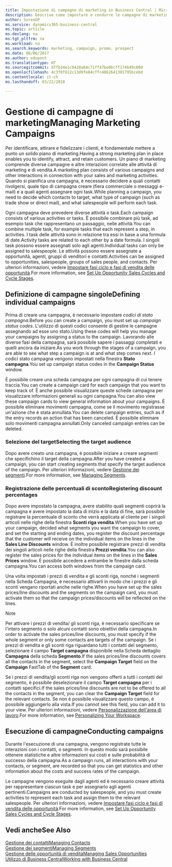 ```yaml
---
title: Impostazione di campagne di marketing in Business Central | Microsoft Docs
description: Descrive come impostare e condurre le campagne di marketing in Business Central per identificare e coinvolgere prospect e fidelizzare i clienti.
author: SorenGP
ms.service: dynamics365-business-central
ms.topic: article
ms.devlang: na
ms.tgt_pltfrm: na
ms.workload: na
ms.search.keywords: marketing, campaign, promo, prospect
ms.date: 06/06/2017
ms.author: edupont
ms.translationtype: HT
ms.sourcegitcommit: d7fb34e1c9428a64c71ff47be8bcff174649c00d
ms.openlocfilehash: 4c3f0f612c13d9fe84cffc4862641301795bcebd
ms.contentlocale: it-ch
ms.lasthandoff: 03/22/2018

---
```

# <a name="managing-marketing-campaigns"></a><span data-ttu-id="38109-103">Gestione di campagne di marketing</span><span class="sxs-lookup"><span data-stu-id="38109-103">Managing Marketing Campaigns</span></span>
<span data-ttu-id="38109-104">Per identificare, attirare e fidelizzare i clienti, è fondamentale mettere a punto un solido piano di marketing.</span><span class="sxs-lookup"><span data-stu-id="38109-104">Having a strong marketing plan in place enables you to identify, attract, and retain customers.</span></span> <span data-ttu-id="38109-105">Un piano di marketing comprende diverse campagne e altre interazioni correlate alle attività di marketing e di vendita.</span><span class="sxs-lookup"><span data-stu-id="38109-105">A marketing plan consists of various campaigns and other interactions in connection with your sales and marketing activities.</span></span> <span data-ttu-id="38109-106">Quando si pianifica una campagna, è necessario decidere a quali contatti rivolgersi, quale tipo di campagna creare (fiera commerciale o messaggi e-mail) e a quali agenti assegnare ogni task.</span><span class="sxs-lookup"><span data-stu-id="38109-106">While planning a campaign, you need to decide which contacts to target, what type of campaign (such as trade show or direct mail), and what salespeople will perform each task.</span></span>

<span data-ttu-id="38109-107">Ogni campagna deve prevedere diverse attività o task.</span><span class="sxs-lookup"><span data-stu-id="38109-107">Each campaign consists of various activities or tasks.</span></span> <span data-ttu-id="38109-108">È possibile combinare più task, ad esempio task che rappresentano un passaggio, nelle attività.</span><span class="sxs-lookup"><span data-stu-id="38109-108">You can combine multiple task, for example tasks that each represent a step, in activities.</span></span> <span data-ttu-id="38109-109">I task delle attività sono in relazione tra essi in base a una formula di date.</span><span class="sxs-lookup"><span data-stu-id="38109-109">Activity tasks are related to each other by a date formula.</span></span> <span data-ttu-id="38109-110">I singoli task possono essere assegnati solo agli agenti.</span><span class="sxs-lookup"><span data-stu-id="38109-110">Individual tasks can only be assigned to salespeople.</span></span> <span data-ttu-id="38109-111">Le attività possono essere assegnate a opportunità, agenti, gruppi di venditori e contatti.</span><span class="sxs-lookup"><span data-stu-id="38109-111">Activities can be assigned to opportunities, salespeople, groups of sales people, and contacts.</span></span> <span data-ttu-id="38109-112">Per ulteriori informazioni, vedere [Impostare fasi ciclo e fasi di vendita delle opportunità](marketing-how-setup-opportunity-sales-cycles-stages.md).</span><span class="sxs-lookup"><span data-stu-id="38109-112">For more information, see [Set Up Opportunity Sales Cycles and Cycle Stages](marketing-how-setup-opportunity-sales-cycles-stages.md).</span></span>

## <a name="defining-individual-campaigns"></a><span data-ttu-id="38109-113">Definizione di campagne singole</span><span class="sxs-lookup"><span data-stu-id="38109-113">Defining individual campaigns</span></span>
<span data-ttu-id="38109-114">Prima di creare una campagna, è necessario impostare *codici di stato campagna*.</span><span class="sxs-lookup"><span data-stu-id="38109-114">Before you can create a campaign, you must set up *campaign status codes*.</span></span> <span data-ttu-id="38109-115">L'utilizzo di questi codici consente di gestire le campagne assegnando ad esse uno stato.</span><span class="sxs-lookup"><span data-stu-id="38109-115">Using these codes will help you manage your campaigns by assigning a status to the campaign.</span></span> <span data-ttu-id="38109-116">Lavorando alle diverse fasi della campagna, sarà possibile sapere i passaggi completati e quelli ancora da iniziare.</span><span class="sxs-lookup"><span data-stu-id="38109-116">As you work through the stages of a campaign, you are able to see what step a campaign is at and what step comes next.</span></span> <span data-ttu-id="38109-117">I codici stato campagna vengono impostati nella finestra **Stato campagna**.</span><span class="sxs-lookup"><span data-stu-id="38109-117">You set up campaign status codes in the **Campaign Status** window.</span></span>

<span data-ttu-id="38109-118">È possibile creare una scheda campagna per ogni campagna di cui tenere traccia.</span><span class="sxs-lookup"><span data-stu-id="38109-118">You can create a campaign card for each campaign that you want to keep track of.</span></span> <span data-ttu-id="38109-119">È anche possibile visualizzare queste schede campagna per visualizzare informazioni generali su ogni campagna.</span><span class="sxs-lookup"><span data-stu-id="38109-119">You can also view these campaign cards to view general information about your campaigns.</span></span>
<span data-ttu-id="38109-120">È possibile eliminare movimenti campagna, come se il movimento registrasse un'azione che è stata annullata.</span><span class="sxs-lookup"><span data-stu-id="38109-120">You can delete campaign entries, such as if the entry records an action that has been canceled.</span></span> <span data-ttu-id="38109-121">È possibile eliminare solo movimenti campagna annullati.</span><span class="sxs-lookup"><span data-stu-id="38109-121">Only canceled campaign entries can be deleted.</span></span>

### <a name="selecting-the-target-audience"></a><span data-ttu-id="38109-122">Selezione del target</span><span class="sxs-lookup"><span data-stu-id="38109-122">Selecting the target audience</span></span>
<span data-ttu-id="38109-123">Dopo avere creato una campagna, è possibile iniziare a creare segmenti che specifichino il target della campagna.</span><span class="sxs-lookup"><span data-stu-id="38109-123">After you have created a campaign, you can start creating segments that specify the target audience of the campaign.</span></span> <span data-ttu-id="38109-124">Per ulteriori informazioni, vedere [Gestione dei segmenti](marketing-segments.md).</span><span class="sxs-lookup"><span data-stu-id="38109-124">For more information, see [Managing Segments](marketing-segments.md).</span></span>

### <a name="registering-discount-percentages"></a><span data-ttu-id="38109-125">Registrazione delle percentuali di sconto</span><span class="sxs-lookup"><span data-stu-id="38109-125">Registering discount percentages</span></span>
<span data-ttu-id="38109-126">Dopo avere impostato la campagna, avere stabilito quali segmenti coprirà la campagna e avere impostato la data di inizio e la data di fine, sarà possibile registrare la percentuale di sconto che verrà applicata al cliente per i singoli articoli nelle righe della finestra **Sconti riga vendita**.</span><span class="sxs-lookup"><span data-stu-id="38109-126">When you have set up your campaign, decided what segments you want the campaign to cover, and set the starting and ending dates, you register the discount percentage that the customer will receive on the individual items on the lines in the **Sales Line Discounts** window.</span></span> <span data-ttu-id="38109-127">È inoltre possibile registrare prezzi di vendita dei singoli articoli nelle righe della finestra **Prezzi vendita**.</span><span class="sxs-lookup"><span data-stu-id="38109-127">You can also register the sales prices for the individual items on the lines in the **Sales Prices** window.</span></span> <span data-ttu-id="38109-128">È possibile accedere a entrambe le finestre dalla scheda campagna.</span><span class="sxs-lookup"><span data-stu-id="38109-128">You can access both windows from the campaign card.</span></span>

 <span data-ttu-id="38109-129">Una volta impostati i prezzi di vendita e gli sconti riga, nonché i segmenti nella Scheda Campagna, è necessario attivarli in modo che i prezzi e gli sconti vengano riportati anche nelle righe.</span><span class="sxs-lookup"><span data-stu-id="38109-129">When you have set up the sales prices/line discounts and the segments on the campaign card, you must activate them so that the campaign prices/discounts will be reflected on the lines.</span></span>

> [!NOTE]  
>   <span data-ttu-id="38109-130">Per attivare i prezzi di vendita/ gli sconti riga, è necessario specificare se l'intero segmento o solo alcuni contatti sono obiettivi della campagna.</span><span class="sxs-lookup"><span data-stu-id="38109-130">In order to activate the sales prices/line discounts, you must specify if the whole segment or only some contacts are targets of the campaign.</span></span> <span data-ttu-id="38109-131">Se i prezzi di vendita e gli sconti riga riguardano tutti i contatti del segmento, selezionare il campo **Target campagna** disponibile nella Scheda dettaglio **Campagna** della scheda **Segmento**.</span><span class="sxs-lookup"><span data-stu-id="38109-131">If the sales prices/line discounts covers all the contacts in the segment, select the **Campaign Target** field on the **Campaign** FastTab of the **Segment** card.</span></span>

<span data-ttu-id="38109-132">Se i prezzi di vendita/gli sconti riga non vengono offerti a tutti i contatti del segmento, è possibile deselezionare il campo **Target campagna** per i contatti specifici.</span><span class="sxs-lookup"><span data-stu-id="38109-132">If the sales prices/line discounts are not to be offered to all the contacts in the segment, you can clear the **Campaign Target** field for the relevant contacts.</span></span> <span data-ttu-id="38109-133">Se non è possibile visualizzare questo campo, è possibile aggiungerlo alla vista.</span><span class="sxs-lookup"><span data-stu-id="38109-133">If you cannot see this field, you can add it to your view.</span></span> <span data-ttu-id="38109-134">Per ulteriori informazioni, vedere [Personalizzazione dell'area di lavoro](ui-personalization-user.md).</span><span class="sxs-lookup"><span data-stu-id="38109-134">For more information, see [Personalizing Your Workspace](ui-personalization-user.md).</span></span>

## <a name="conducting-campaigns"></a><span data-ttu-id="38109-135">Esecuzione di campagne</span><span class="sxs-lookup"><span data-stu-id="38109-135">Conducting campaigns</span></span>
<span data-ttu-id="38109-136">Durante l'esecuzione di una campagna, vengono registrate tutte le interazioni con i contatti, o segmenti. In questo modo sarà possibile ottenere statistiche e altre informazioni sui costi e sulle probabilità di successo della campagna.</span><span class="sxs-lookup"><span data-stu-id="38109-136">As a campaign runs, all interactions with your contacts, or segment, are recorded so that you can get statistics and other information about the costs and success rates of the campaign.</span></span>

<span data-ttu-id="38109-137">Le campagne vengono eseguite dagli agenti ed è necessario creare attività per rappresentare ciascun task e per assegnarlo agli agenti pertinenti.</span><span class="sxs-lookup"><span data-stu-id="38109-137">Campaigns are conducted by salespeople, and you must create activities to represent each task and assign them to the relevant salespeople.</span></span> <span data-ttu-id="38109-138">Per ulteriori informazioni, vedere [Impostare fasi ciclo e fasi di vendita delle opportunità](marketing-how-setup-opportunity-sales-cycles-stages.md).</span><span class="sxs-lookup"><span data-stu-id="38109-138">For more information, see [Set Up Opportunity Sales Cycles and Cycle Stages](marketing-how-setup-opportunity-sales-cycles-stages.md).</span></span>

## <a name="see-also"></a><span data-ttu-id="38109-139">Vedi anche</span><span class="sxs-lookup"><span data-stu-id="38109-139">See Also</span></span>
[<span data-ttu-id="38109-140">Gestione dei contatti</span><span class="sxs-lookup"><span data-stu-id="38109-140">Managing Contacts</span></span>](marketing-contacts.md)  
[<span data-ttu-id="38109-141">Gestione dei segmenti</span><span class="sxs-lookup"><span data-stu-id="38109-141">Managing Segments</span></span>](marketing-segments.md)  
[<span data-ttu-id="38109-142">Gestione delle opportunità di vendita</span><span class="sxs-lookup"><span data-stu-id="38109-142">Managing Sales Opportunities</span></span>](marketing-manage-sales-opportunities.md)  
[<span data-ttu-id="38109-143">Utilizzo di Business Central</span><span class="sxs-lookup"><span data-stu-id="38109-143">Working with Business Central</span></span>](ui-work-product.md)  

